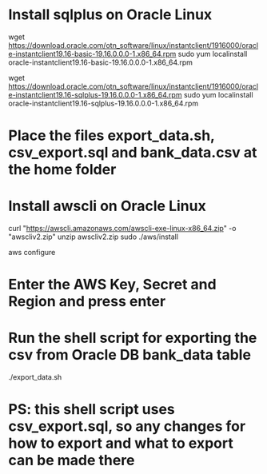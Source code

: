 
# Install sqlplus on Oracle Linux

wget https://download.oracle.com/otn_software/linux/instantclient/1916000/oracle-instantclient19.16-basic-19.16.0.0.0-1.x86_64.rpm
sudo yum localinstall oracle-instantclient19.16-basic-19.16.0.0.0-1.x86_64.rpm

wget https://download.oracle.com/otn_software/linux/instantclient/1916000/oracle-instantclient19.16-sqlplus-19.16.0.0.0-1.x86_64.rpm
sudo yum localinstall oracle-instantclient19.16-sqlplus-19.16.0.0.0-1.x86_64.rpm


# Place the files export_data.sh, csv_export.sql and bank_data.csv at the home folder


# Install awscli on Oracle Linux

curl "https://awscli.amazonaws.com/awscli-exe-linux-x86_64.zip" -o "awscliv2.zip"
unzip awscliv2.zip
sudo ./aws/install

aws configure


# Enter the AWS Key, Secret and Region and press enter


# Run the shell script for exporting the csv from Oracle DB bank_data table

./export_data.sh

# PS: this shell script uses csv_export.sql, so any changes for how to export and what to export can be made there
